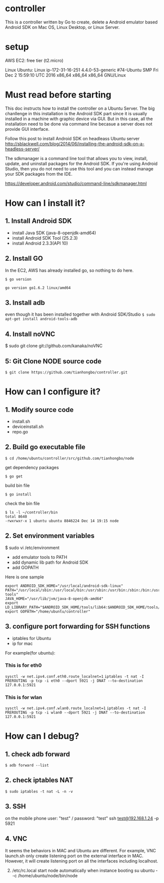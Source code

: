 # controller
This is a controller written by Go to create, delete a Android emulator based Android SDK on Mac OS, Linux Desktop, or Linux Server.

# setup
AWS EC2: free tier (t2.micro)

Linux Ubuntu: Linux ip-172-31-16-251 4.4.0-53-generic #74-Ubuntu SMP Fri Dec 2 15:59:10 UTC 2016 x86_64 x86_64 x86_64 GNU/Linux

# Must read before starting
This doc instructs how to install the controller on a Ubuntu Server.
The big chanllenge in this installation is the Android SDK part since it is usually installed in a machine with graphic device via GUI. But in this case, all the installation need to be done via command line becasue a server does not provide GUI interface.

Follow this post to install Android SDK on headleass Ubuntu server
http://sblackwell.com/blog/2014/06/installing-the-android-sdk-on-a-headless-server/

The sdkmanager is a command line tool that allows you to view, install, update, and uninstall packages for the Android SDK. If you're using Android Studio, then you do not need to use this tool and you can instead manage your SDK packages from the IDE.

https://developer.android.com/studio/command-line/sdkmanager.html

# How can I install it?
## 1. Install Android SDK
- install Java SDK (java-8-openjdk-amd64)
- install Android SDK Tool (25.2.3)
- install Android 2.3.3(API 10)

## 2. Install GO
In the EC2, AWS has already installed go, so nothing to do here.
```
$ go version

go version go1.6.2 linux/amd64
```

## 3. Install adb
even though it has been installed together with Android SDK/Studio
`$ sudo apt-get install android-tools-adb`

## 4. Install noVNC
$ sudo git clone git://github.com/kanaka/noVNC

## 5: Git Clone NODE source code
`$ git clone https://github.com/tianhongbo/controller.git`

# How can I configure it?
## 1. Modify source code
- install.sh
- deviceinstall.sh
- repo.go

## 2. Build go executable file
`$ cd /home/ubuntu/controller/src/github.com/tianhongbo/node`

get dependency packages

`$ go get`

build bin file

`$ go install`

check the bin file
```
$ ls -l ~/controller/bin
total 8640
-rwxrwxr-x 1 ubuntu ubuntu 8846224 Dec 14 19:15 node
```

## 2. Set environment variables
$ sudo vi /etc/environment

- add emulator tools to PATH
- add dynamic lib path for Android SDK
- add GOPATH

Here is one sample
```
export ANDROID_SDK_HOME="/usr/local/android-sdk-linux"
PATH="/usr/local/sbin:/usr/local/bin:/usr/sbin:/usr/bin:/sbin:/bin:/usr/games:/usr/local/games:$ANDROID_SDK_HOME/tools:$ANDROID_SDK_HOME/platform-tools"
JAVA_HOME="/usr/lib/jvm/java-8-openjdk-amd64"
export LD_LIBRARY_PATH="$ANDROID_SDK_HOME/tools/lib64:$ANDROID_SDK_HOME/tools/lib64/qt/lib:$LD_LIBRARY_PATH"
export GOPATH="/home/ubuntu/controller"
```

## 3. configure port forwarding for SSH functions
- iptables for Ubuntu
- ip for mac

For example(for ubuntu):
### This is for eth0
`sysctl -w net.ipv4.conf.eth0.route_localnet=1`
`iptables -t nat -I PREROUTING -p tcp -i eth0 --dport 5921 -j DNAT --to-destination 127.0.0.1:5921`

### This is for wlan
`sysctl -w net.ipv4.conf.wlan0.route_localnet=1`
`iptables -t nat -I PREROUTING -p tcp -i wlan0 --dport 5921 -j DNAT --to-destination 127.0.0.1:5921`

# How can I debug?
## 1. check adb forward
`$ adb forward --list`


## 2. check iptables NAT
`$ sudo iptables -t nat -L -n -v`

## 3. SSH
on the mobile phone
user: "test" / password: "test"
ssh test@192.168.1.24 -p 5921

## 4. VNC
It seems the behaviors in MAC and Ubuntu are different. For example, VNC launch.sh only create
listening port on the external interface in MAC. However, it will create listening port on all
the interfaces including localhost.

2. /etc/rc.local
start node automatically when instance booting
su ubuntu - -c /home/ubuntu/node/bin/node
